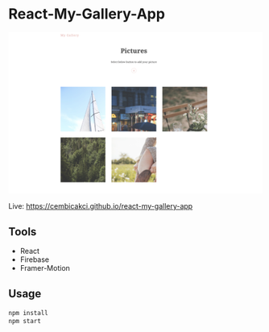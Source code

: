 # React-My-Gallery-App

![ss](./images/ss.png)

Live: https://cembicakci.github.io/react-my-gallery-app

## Tools
- React
- Firebase
- Framer-Motion

## Usage
```
npm install
npm start
```